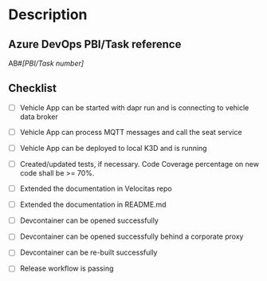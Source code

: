 <!-- This file is maintained by velocitas CLI, do not modify manually. Change settings in .velocitas.json -->
# Description

<!--
Please explain the changes you've made.
-->

## Azure DevOps PBI/Task reference

<!--
We strive to have all PR being opened based on an Azure DevOps PBI/Task.
Please reference the PBI/Task this PR will close:
-->

AB#_[PBI/Task number]_

## Checklist

<!--
Check item, if activities have been performed as part of this PR or delete, if not relevant.
-->

* [ ] Vehicle App can be started with dapr run and is connecting to vehicle data broker
* [ ] Vehicle App can process MQTT messages and call the seat service
* [ ] Vehicle App can be deployed to local K3D and is running
* [ ] Created/updated tests, if necessary. Code Coverage percentage on new code shall be >= 70%.
* [ ] Extended the documentation in Velocitas repo
* [ ] Extended the documentation in README.md

* [ ] Devcontainer can be opened successfully
* [ ] Devcontainer can be opened successfully behind a corporate proxy
* [ ] Devcontainer can be re-built successfully

* [ ] Release workflow is passing

